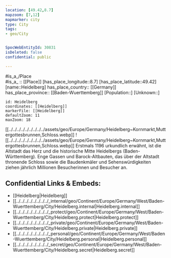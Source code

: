 ```yaml
---
location: [49.42,8.7] 
mapzoom: [7,12] 
mapmarker: city 
type: City
tags:
- geo/City


SpocWebEntityId: 30831
isDeleted: false
confidential: public

---
```

#is_a_/Place  
#is_a_ :: [[Place]] 
[has_place_longitude::8.7] 
[has_place_latitude::49.42] 
[name::Heidelberg] 
has_place_country:: [[Germany]]  
has_place_province:: [[Baden-Wuerttemberg]] 
[Population::] 
[Unknown::] 


```leaflet
id: Heidelberg
coordinates: [[Heidelberg]] 
markerFile: [[Heidelberg]] 
defaultZoom: 11 
maxZoom: 18
```



[[../../../../../../../../../assets/geo/Europe/Germany/Heidelberg~Kornmarkt,Muttergottesbrunnen,Schloss.webp]]
![[../../../../../../../../../assets/geo/Europe/Germany/Heidelberg~Kornmarkt,Muttergottesbrunnen,Schloss.webp]]
Erstmals 1196 urkundlich erwähnt, ist die Altstadt das Herz und die historische Mitte Heidelbergs (Baden-Württemberg). 
Enge Gassen und Barock-Altbauten, das über der Altstadt thronende Schloss sowie die Baudenkmäler und Sehenswürdigkeiten 
ziehen jährlich Millionen Besucherinnen und Besucher an.


## Confidential Links & Embeds: 
- [[Heidelberg|Heidelberg]]  
- [[../../../../../../../../_internal/geo/Continent/Europe/Germany/West/Baden-Wuerttemberg/City/Heidelberg.internal|Heidelberg.internal]] 
- [[../../../../../../../../_protect/geo/Continent/Europe/Germany/West/Baden-Wuerttemberg/City/Heidelberg.protect|Heidelberg.protect]] 
- [[../../../../../../../../_private/geo/Continent/Europe/Germany/West/Baden-Wuerttemberg/City/Heidelberg.private|Heidelberg.private]] 
- [[../../../../../../../../_personal/geo/Continent/Europe/Germany/West/Baden-Wuerttemberg/City/Heidelberg.personal|Heidelberg.personal]] 
- [[../../../../../../../../_secret/geo/Continent/Europe/Germany/West/Baden-Wuerttemberg/City/Heidelberg.secret|Heidelberg.secret]] 
